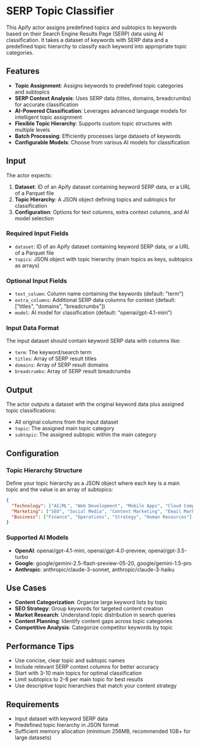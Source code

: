 # SERP Topic Classifier

This Apify actor assigns predefined topics and subtopics to keywords based on their Search Engine Results Page (SERP) data using AI classification. It takes a dataset of keywords with SERP data and a predefined topic hierarchy to classify each keyword into appropriate topic categories.

## Features

- **Topic Assignment**: Assigns keywords to predefined topic categories and subtopics
- **SERP Context Analysis**: Uses SERP data (titles, domains, breadcrumbs) for accurate classification
- **AI-Powered Classification**: Leverages advanced language models for intelligent topic assignment
- **Flexible Topic Hierarchy**: Supports custom topic structures with multiple levels
- **Batch Processing**: Efficiently processes large datasets of keywords
- **Configurable Models**: Choose from various AI models for classification

## Input

The actor expects:

1. **Dataset**: ID of an Apify dataset containing keyword SERP data, or a URL of a Parquet file
2. **Topic Hierarchy**: A JSON object defining topics and subtopics for classification
3. **Configuration**: Options for text columns, extra context columns, and AI model selection

### Required Input Fields

- `dataset`: ID of an Apify dataset containing keyword SERP data, or a URL of a Parquet file
- `topics`: JSON object with topic hierarchy (main topics as keys, subtopics as arrays)

### Optional Input Fields

- `text_column`: Column name containing the keywords (default: "term")
- `extra_columns`: Additional SERP data columns for context (default: ["titles", "domains", "breadcrumbs"])
- `model`: AI model for classification (default: "openai/gpt-4.1-mini")

### Input Data Format

The input dataset should contain keyword SERP data with columns like:
- `term`: The keyword/search term
- `titles`: Array of SERP result titles
- `domains`: Array of SERP result domains
- `breadcrumbs`: Array of SERP result breadcrumbs

## Output

The actor outputs a dataset with the original keyword data plus assigned topic classifications:

- All original columns from the input dataset
- `topic`: The assigned main topic category
- `subtopic`: The assigned subtopic within the main category

## Configuration

### Topic Hierarchy Structure

Define your topic hierarchy as a JSON object where each key is a main topic and the value is an array of subtopics:

```json
{
  "Technology": ["AI/ML", "Web Development", "Mobile Apps", "Cloud Computing"],
  "Marketing": ["SEO", "Social Media", "Content Marketing", "Email Marketing"],
  "Business": ["Finance", "Operations", "Strategy", "Human Resources"]
}
```

### Supported AI Models

- **OpenAI**: openai/gpt-4.1-mini, openai/gpt-4.0-preview, openai/gpt-3.5-turbo
- **Google**: google/gemini-2.5-flash-preview-05-20, google/gemini-1.5-pro
- **Anthropic**: anthropic/claude-3-sonnet, anthropic/claude-3-haiku

## Use Cases

- **Content Categorization**: Organize large keyword lists by topic
- **SEO Strategy**: Group keywords for targeted content creation
- **Market Research**: Understand topic distribution in search queries
- **Content Planning**: Identify content gaps across topic categories
- **Competitive Analysis**: Categorize competitor keywords by topic

## Performance Tips

- Use concise, clear topic and subtopic names
- Include relevant SERP context columns for better accuracy
- Start with 3-10 main topics for optimal classification
- Limit subtopics to 2-8 per main topic for best results
- Use descriptive topic hierarchies that match your content strategy

## Requirements

- Input dataset with keyword SERP data
- Predefined topic hierarchy in JSON format
- Sufficient memory allocation (minimum 256MB, recommended 1GB+ for large datasets)

